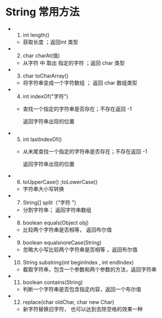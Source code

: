 # String 常用方法

- 1. int length() 

  - 获取长度 ；返回int 类型

- 2. char charAt(值)

  - 从字符 中 取出 指定的字符 ；返回 char 类型

- 3. char toCharArray()

  - 将字符串变成一个字符数组 ； 返回 char 数组类型

- 4. int indexOf("字符")

  - 查找一个指定的字符串是否存在；不存在返回 -1

    返回字符串出现的位置

- 5. int lastIndexOf() 

  - 从末尾查找一个指定的字符串是否存在；不存在返回 -1

    返回字符串出现的位置

- 6. toUpperCase() ;toLowerCase()

  - 字符串大小写转换

- 7. String[] split（“字符  ”）

  - 分割字符串； 返回字符串数组

- 8. boolean equals(Object obj)

  -  比较两个字符串是否相等， 返回布尔值

- 9. boolean equalsnoreCase(String)

  - 忽略大小写比较两个字符串是否相等 ，返回布尔值

- 10. String substring(int beginIndex , int endIndex)

  - 截取字符串，包含一个参数和两个参数的方法，返回字符串

- 11. boolean contains(String)

  - 判断一个字符串是否包含指定内容，返回一个布尔值

- 12. replace(char oldChar, char new Char) 

  - 新字符替换旧字符， 也可以达到去除空格的效果一种